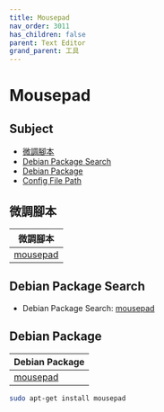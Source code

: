 ```yaml
---
title: Mousepad
nav_order: 3011
has_children: false
parent: Text Editor
grand_parent: 工具
---
```



# Mousepad


## Subject

* [微調腳本](#微調腳本)
* [Debian Package Search](#debian-package-search)
* [Debian Package](#debian-package)
* [Config File Path](#config-file-path)


## 微調腳本

| 微調腳本 |
| --- |
| [mousepad](https://github.com/samwhelp/debian-adjustment/tree/main/prototype/tool/mousepad) |


## Debian Package Search

* Debian Package Search: [mousepad](https://packages.debian.org/search?searchon=names&keywords=mousepad)


## Debian Package

| Debian Package |
| --- |
| [mousepad](https://packages.debian.org/stable/mousepad) |

``` sh
sudo apt-get install mousepad
```
